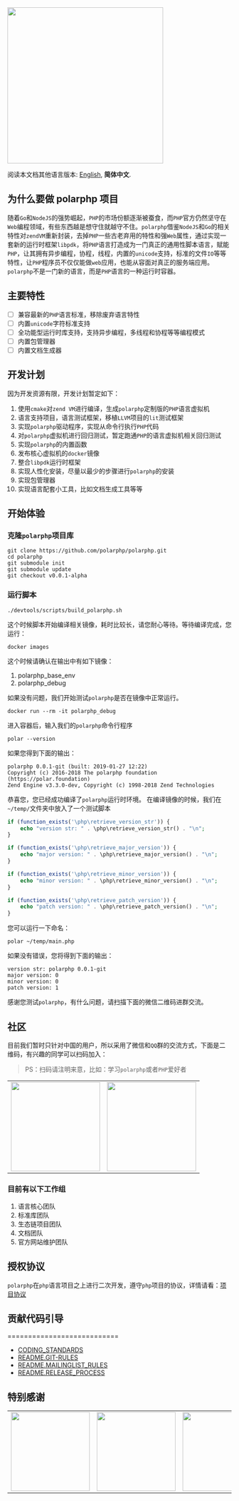 <img width="350" src ="https://raw.githubusercontent.com/polarphp/polarphp/master/assets/images/polarphp.png?sanitize=true"/>

阅读本文档其他语言版本: [English](README.en_US.md), **简体中文**.

## 为什么要做 polarphp 项目

随着`Go`和`NodeJS`的强势崛起，`PHP`的市场份额逐渐被蚕食，而`PHP`官方仍然坚守在`Web`编程领域，有些东西越是想守住就越守不住。`polarphp`借鉴`NodeJS`和`Go`的相关特性对`zendVM`重新封装，去掉`PHP`一些古老弃用的特性和强`Web`属性，通过实现一套新的运行时框架`libpdk`，将`PHP`语言打造成为一门真正的通用性脚本语言，赋能`PHP`，让其拥有异步编程，协程，线程，内置的`unicode`支持，标准的文件`IO`等等特性，让`PHP`程序员不仅仅能做`web`应用，也能从容面对真正的服务端应用。`polarphp`不是一门新的语言，而是`PHP`语言的一种运行时容器。

## 主要特性

- [ ] 兼容最新的`PHP`语言标准，移除废弃语言特性
- [ ] 内置`unicode`字符标准支持
- [ ] 全功能型运行时库支持，支持异步编程，多线程和协程等等编程模式
- [ ] 内置包管理器
- [ ] 内置文档生成器

## 开发计划

因为开发资源有限，开发计划暂定如下：

1. 使用`cmake`对`zend VM`进行编译，生成`polarphp`定制版的`PHP`语言虚拟机
2. 语言支持项目，语言测试框架，移植`LLVM`项目的`lit`测试框架
3. 实现`polarphp`驱动程序，实现从命令行执行`PHP`代码
4. 对`polarphp`虚拟机进行回归测试，暂定跑通`PHP`的语言虚拟机相关回归测试
5. 实现`polarphp`的内置函数
6. 发布核心虚拟机的`docker`镜像
7. 整合`libpdk`运行时框架
8. 实现人性化安装，尽量以最少的步骤进行`polarphp`的安装
9. 实现包管理器
10. 实现语言配套小工具，比如文档生成工具等等

## 开始体验

### 克隆`polarphp`项目库
```
git clone https://github.com/polarphp/polarphp.git
cd polarphp
git submodule init
git submodule update
git checkout v0.0.1-alpha
```
### 运行脚本
```
./devtools/scripts/build_polarphp.sh
```
这个时候脚本开始编译相关镜像，耗时比较长，请您耐心等待。等待编译完成，您运行：
```
docker images
```
这个时候请确认在输出中有如下镜像：
1. polarphp_base_env
2. polarphp_debug

如果没有问题，我们开始测试`polarphp`是否在镜像中正常运行。
```
docker run --rm -it polarphp_debug
```
进入容器后，输入我们的`polarphp`命令行程序
```
polar --version
```
如果您得到下面的输出：
```
polarphp 0.0.1-git (built: 2019-01-27 12:22)
Copyright (c) 2016-2018 The polarphp foundation (https://polar.foundation)
Zend Engine v3.3.0-dev, Copyright (c) 1998-2018 Zend Technologies
```
恭喜您，您已经成功编译了`polarphp`运行时环境。
在编译镜像的时候，我们在`~/temp/`文件夹中放入了一个测试脚本
```php
if (function_exists('\php\retrieve_version_str')) {
    echo "version str: " . \php\retrieve_version_str() . "\n";
}

if (function_exists('\php\retrieve_major_version')) {
    echo "major version: " . \php\retrieve_major_version() . "\n";
}

if (function_exists('\php\retrieve_minor_version')) {
    echo "minor version: " . \php\retrieve_minor_version() . "\n";
}

if (function_exists('\php\retrieve_patch_version')) {
    echo "patch version: " . \php\retrieve_patch_version() . "\n";
}

```
您可以运行一下命名：
```
polar ~/temp/main.php
```
如果没有错误，您将得到下面的输出：
```
version str: polarphp 0.0.1-git
major version: 0
minor version: 0
patch version: 1
```
感谢您测试`polarphp`，有什么问题，请扫描下面的微信二维码进群交流。

## 社区
目前我们暂时只针对中国的用户，所以采用了微信和`QQ`群的交流方式，下面是二维码，有兴趣的同学可以扫码加入：

> PS：扫码请注明来意，比如：学习`polarphp`或者`PHP`爱好者

</div>
<table>
  <tbody>
    <tr>
      <td align="center" valign="middle">
        <a href="https://www.oschina.net/" target="_blank">
         <img width = "200" src="https://raw.githubusercontent.com/qcoreteam/zendapi/master/assets/images/qq.png"/>
        </a>
      </td>
      <td align="center" valign="middle">
        <a href="https://gitee.com/?from=polarphp.org" target="_blank">
          <img width = "200" src="https://raw.githubusercontent.com/qcoreteam/zendapi/master/assets/images/wechat.png"/></div>
        </a>
      </td>
    </tr><tr></tr>
  </tbody>
</table>

### 目前有以下工作组

1. 语言核心团队
2. 标准库团队
3. 生态链项目团队
4. 文档团队
5. 官方网站维护团队

## 授权协议

`polarphp`在`php`语言项目之上进行二次开发，遵守`php`项目的协议，详情请看：[项目协议](/LICENSE)

## 贡献代码引导
===========================
- [CODING_STANDARDS](docs/CODING_STANDARDS)
- [README.GIT-RULES](docs/README.GIT-RULES)
- [README.MAILINGLIST_RULES](docs/README.MAILINGLIST_RULES)
- [README.RELEASE_PROCESS](docs/README.RELEASE_PROCESS)

## 特别感谢
<!--特别感谢开始-->
<table>
  <tbody>
    <tr>
      <td align="center" valign="middle">
        <a href="https://www.oschina.net/" target="_blank">
          <img width="177px" src="https://raw.githubusercontent.com/polarphp/polarphp/master/assets/images/osc.svg?sanitize=true">
        </a>
      </td>
      <td align="center" valign="middle">
        <a href="https://gitee.com/?from=polarphp.org" target="_blank">
          <img width="177px" src="https://raw.githubusercontent.com/polarphp/polarphp/master/assets/images/gitee.svg?sanitize=true">
        </a>
      </td>
      <td align="center" valign="middle">
        <a href="http://www.hacknown.com/" target="_blank">
          <img width="177px" src="https://raw.githubusercontent.com/polarphp/polarphp/master/assets/images/hacknown.svg?sanitize=true">
        </a>
      </td>
    </tr><tr></tr>
  </tbody>
</table>
<!--特别感谢结束-->
